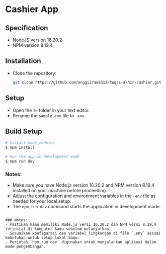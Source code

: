 # Cashier App

## Specification
- NodeJS version 16.20.2
- NPM version 8.19.4

## Installation
- Clone the repository:
  ```bash
  git clone https://github.com/anggiirawan13/tugas-akhir-cashier.git
  ```

## Setup
- Open the `fe` folder in your text editor.
- Rename the `sample.env` file to `.env`.

## Build Setup

```bash
# Install node_modules
$ npm install

# Run the app in development mode
$ npm run dev
```

### Notes:
- Make sure you have Node.js version 16.20.2 and NPM version 8.19.4 installed on your machine before proceeding.
- Adjust the configuration and environment variables in the `.env` file as needed for your local setup.
- The `npm run dev` command starts the application in development mode.
```

### Notes:
- Pastikan kamu memiliki Node.js versi 16.20.2 dan NPM versi 8.19.4 terinstal di komputer kamu sebelum melanjutkan.
- Sesuaikan konfigurasi dan variabel lingkungan di file `.env` sesuai kebutuhan untuk setup lokal kamu.
- Perintah `npm run dev` digunakan untuk menjalankan aplikasi dalam mode pengembangan.
